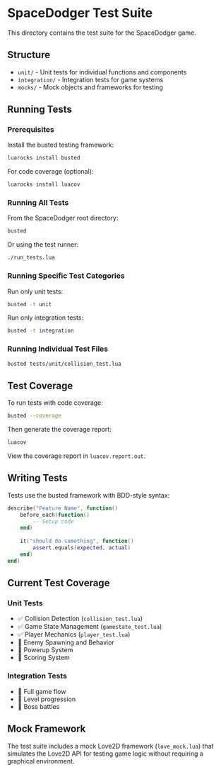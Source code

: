 # SpaceDodger Test Suite

This directory contains the test suite for the SpaceDodger game.

## Structure

- `unit/` - Unit tests for individual functions and components
- `integration/` - Integration tests for game systems
- `mocks/` - Mock objects and frameworks for testing

## Running Tests

### Prerequisites

Install the busted testing framework:
```bash
luarocks install busted
```

For code coverage (optional):
```bash
luarocks install luacov
```

### Running All Tests

From the SpaceDodger root directory:
```bash
busted
```

Or using the test runner:
```bash
./run_tests.lua
```

### Running Specific Test Categories

Run only unit tests:
```bash
busted -t unit
```

Run only integration tests:
```bash
busted -t integration
```

### Running Individual Test Files

```bash
busted tests/unit/collision_test.lua
```

## Test Coverage

To run tests with code coverage:
```bash
busted --coverage
```

Then generate the coverage report:
```bash
luacov
```

View the coverage report in `luacov.report.out`.

## Writing Tests

Tests use the busted framework with BDD-style syntax:

```lua
describe("Feature Name", function()
    before_each(function()
        -- Setup code
    end)
    
    it("should do something", function()
        assert.equals(expected, actual)
    end)
end)
```

## Current Test Coverage

### Unit Tests
- ✅ Collision Detection (`collision_test.lua`)
- ✅ Game State Management (`gamestate_test.lua`)
- ✅ Player Mechanics (`player_test.lua`)
- 🔲 Enemy Spawning and Behavior
- 🔲 Powerup System
- 🔲 Scoring System

### Integration Tests
- 🔲 Full game flow
- 🔲 Level progression
- 🔲 Boss battles

## Mock Framework

The test suite includes a mock Love2D framework (`love_mock.lua`) that simulates the Love2D API for testing game logic without requiring a graphical environment.